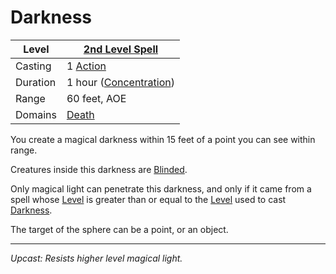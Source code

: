 # Darkness

| Level    | [2nd Level Spell](2nd%20Level%20Spells.md)        |
| -------- | --------------------------------------------------- |
| Casting  | 1 [Action](../../../../Game%20Procedures/Action.md) |
| Duration | 1 hour ([Concentration](../../../Concentration.md)) |
| Range    | 60 feet, AOE                                        |
| Domains  | [Death](../../../Spell%20Domains/Death.md)          |

You create a magical darkness within 15 feet of a point you can see within range.

Creatures inside this darkness are [Blinded](../../../../Conditions/Blinded.md).

Only magical light can penetrate this darkness, and only if it came from a spell whose [Level](../../../Spell%20Level.md) is greater than or equal to the [Level](../../../Spell%20Level.md) used to cast [Darkness](Darkness.md).

The target of the sphere can be a point, or an object.

---
*Upcast: Resists higher level magical light.*
